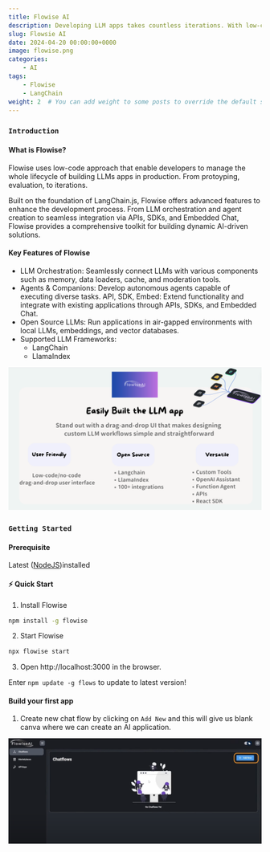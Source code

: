 ```yaml
---
title: Flowise AI
description: Developing LLM apps takes countless iterations. With low-code approach, enable quick iterations to go from testing to production 🌟
slug: Flowsie AI
date: 2024-04-20 00:00:00+0000
image: flowise.png
categories:
    - AI
tags:
    - Flowise
    - LangChain
weight: 2  # You can add weight to some posts to override the default sorting (date descending)
---
```


### `Introduction`
#### What is Flowise?
Flowise uses low-code approach that enable developers to manage the whole lifecycle of building LLMs apps in production. From protoyping, evaluation, to iterations.

Built on the foundation of LangChain.js, Flowise offers advanced features to enhance the development process. From LLM orchestration and agent creation to seamless integration via APIs, SDKs, and Embedded Chat, Flowise provides a comprehensive toolkit for building dynamic AI-driven solutions.

#### Key Features of Flowise
* LLM Orchestration: Seamlessly connect LLMs with various components such as memory, data loaders, cache, and moderation tools.
* Agents & Companions: Develop autonomous agents capable of executing diverse tasks.
API, SDK, Embed: Extend functionality and integrate with existing applications through APIs, SDKs, and Embedded Chat.
* Open Source LLMs: Run applications in air-gapped environments with local LLMs, embeddings, and vector databases.
* Supported LLM Frameworks:
    * LangChain
    * LlamaIndex

![Flowise features](1.png)

### `Getting Started`

#### Prerequisite
Latest ([NodeJS](https://nodejs.org/en/download))installed

#### ⚡ Quick Start
1. Install Flowise
``` bash
npm install -g flowise
```
2. Start Flowise
``` bash
npx flowise start
```
3. Open http://localhost:3000 in the browser.

Enter `npm update -g flows` to update to latest version!

#### Build your first app

1. Create new chat flow by clicking on `Add New` and this will give us blank canva where we can create an AI application.

![add new](2.png)





